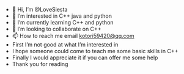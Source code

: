 - 👋 Hi, I’m @LoveSiesta
- 👀 I’m interested in C++ java and python
- 🌱 I’m currently learning C++ and python
- 💞️ I’m looking to collaborate on C++
- 📫 How to reach me email kotori59420@qq.com
- First I’m not good at what I’m interested in
- I hope someone could come to teach me some basic skills in C++
- Finally I would appreciate it if you can offer me some help
- Thank you for reading

<!---
LoveSiesta/LoveSiesta is a ✨ special ✨ repository because its `README.md` (this file) appears on your GitHub profile.
You can click the Preview link to take a look at your changes.
--->
